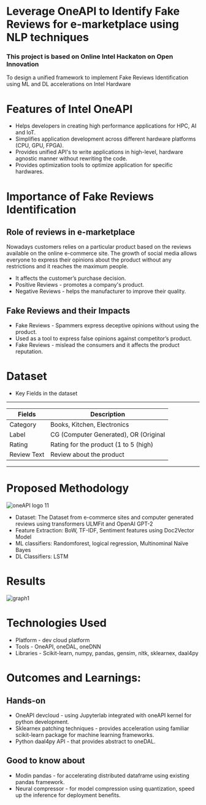 # Leverage OneAPI to Identify Fake Reviews for e-marketplace using NLP techniques
### This project is based on Online Intel Hackaton on Open Innovation
To design a unified framework to implement Fake Reviews Identification using ML and DL accelerations on Intel Hardware

# Features of Intel OneAPI
* Helps developers in creating high performance applications for HPC, AI and IoT.
* Simplifies application development across different hardware platforms (CPU, GPU, FPGA).
* Provides unified API's to write applications in high-level, hardware agnostic manner without rewriting the code.
* Provides optimization tools to optimize application for specific hardwares.
 
# Importance of Fake Reviews Identification
## Role of reviews in e-marketplace
Nowadays customers relies on a particular product based on the reviews available on the
online e-commerce site. The growth of social media allows everyone to express their opinions
about the product without any restrictions and it reaches the maximum people. 
* It affects the customer’s purchase decision.
* Positive Reviews - promotes a company's product.
* Negative Reviews - helps the manufacturer to improve their quality. 
## Fake Reviews and their Impacts
* Fake Reviews - Spammers express deceptive opinions without using the product.
* Used as a tool to express false opinions against competitor’s product.
* Fake Reviews - mislead the consumers and it affects the product reputation.

# Dataset
* Key Fields in the dataset 
---------------------------------------------------------
|       Fields  |    Description                         |
| ------------- | ---------------------------------------|
| Category      | Books, Kitchen, Electronics            |
| Label         | CG (Computer Generated), OR (Original  |
| Rating        | Rating for the product (1 to 5 (high)  |
| Review Text   | Review about the product               |
----------------------------------------------------------
# Proposed Methodology

![oneAPI logo 11](https://user-images.githubusercontent.com/126956038/227208516-04ce405a-10cc-4307-b872-b7fdfd9abcfc.jpg)

* Dataset: The Dataset from e-commerce sites and computer generated reviews using transformers ULMFit and OpenAI GPT-2
* Feature Extraction:  BoW, TF-IDF, Sentiment features using Doc2Vector Model
* ML classifiers: Randomforest, logical regression, Multinominal Naïve Bayes
* DL Classifiers: LSTM

# Results 
![graph1](https://user-images.githubusercontent.com/126956038/227219087-2bb94e95-c658-41a2-92e8-74489845ffb0.png)

# Technologies Used
 * Platform - dev cloud platform
 * Tools  - OneAPI, oneDAL, oneDNN
 * Libraries - Scikit-learn, numpy, pandas, gensim, nltk, sklearnex, daal4py
 
# Outcomes and Learnings:
## Hands-on 
* OneAPI devcloud - using Jupyterlab integrated with oneAPI kernel for python development.
* Sklearnex patching techniques - provides acceleration using familiar scikit-learn package for machine learning frameworks.
* Python daal4py API - that provides abstract to oneDAL.
## Good to know about
* Modin pandas - for accelerating distributed dataframe using existing pandas framework.
* Neural compressor - for model compression using quantization, speed up the inference for deployment benefits.
